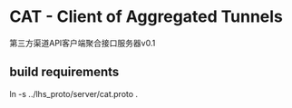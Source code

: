 CAT - Client of Aggregated Tunnels
=======================================
  第三方渠道API客户端聚合接口服务器v0.1

build requirements
--------------------------------------
  ln -s ../lhs_proto/server/cat.proto .

